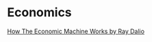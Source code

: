 # Economics

[How The Economic Machine Works by Ray Dalio](https://www.youtube.com/watch?v=PHe0bXAIuk0&t=7s)